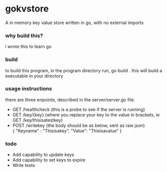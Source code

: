 # gokvstore
 A in memory key value store written in go, with no external imports

### why build this? 
i wrote this to learn go

### build
 to build this program, in the program directory run,
 go build . 
 this will build a executable in your directory

### usage instructions
 there are three enpoints, described in the server/server.go file.
 - GET /healthcheck (this is a probe to see if the server is running)
 - GET /key/{key} (where you replace your key to the value in brackets, ie GET /key/thisisatestkey)
 - POST /writekey (the body should be as below, sent as raw json)\
 {
    "Keyname" : "Thisisakey",
    "Value": "Thisisavalue"
 }

### todo
 - Add capability to update keys
 - Add capability to set keys to expire
 - Write tests